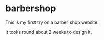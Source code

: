 # barbershop

This is my first try on a barber shop website.

It tooks round about 2 weeks to design it.
